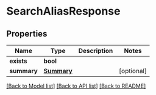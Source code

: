 # SearchAliasResponse

## Properties
Name | Type | Description | Notes
------------ | ------------- | ------------- | -------------
**exists** | **bool** |  | 
**summary** | [**Summary**](Summary.md) |  | [optional] 

[[Back to Model list]](../README.md#documentation-for-models) [[Back to API list]](../README.md#documentation-for-api-endpoints) [[Back to README]](../README.md)



